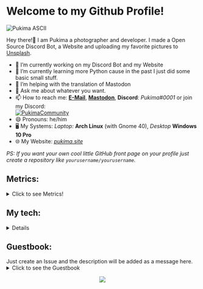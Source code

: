 <h1>Welcome to my Github Profile!</h1>

<img src="https://github.com/Pukimaa/Pukimaa/blob/master/_assets/Pukima_ASCII.png" alt="Pukima ASCII">

<p>Hey there!👋 I am Pukima a photographer and developer. I made a Open Source Discord Bot, a Website and uploading my favorite pictures to <a href="https://unsplash.com/@pukima" target="_blank">Unsplash</a>.</p>

- 🔭 I’m currently working on my Discord Bot and my Website
- 🌱 I’m currently learning more Python cause in the past I just did some basic small stuff.
- 🤔 I’m helping with the translation of Mastodon
- 💬 Ask me about whatever you want.
- 📫 How to reach me: <a href="mailto:pukima@pukima.site" target="_blank">**E-Mail**</a>, <a href="https://koyu.space/@pukima" target="_blank">**Mastodon**</a>, **Discord**: *Pukima#0001* or join my Discord:<br>
[![PukimaCommunity](https://shields.io/discord/782245108724400128?label=Pukima%20Community&color=7289DA&logo=discord&style=flat-square)](https://discord.com/invite/9YDAm3qTae)
- 😄 Pronouns: he/him
- :desktop_computer: My Systems: *Laptop:* **Arch Linux** (with Gnome 40), *Desktop* **Windows 10 Pro**
- :globe_with_meridians: My Website: <a href="https://pukimaa.github.io" target="_blank">*pukima.site*</a>

*PS: If you want your own cool little GitHub front page on your profile just create a repository like `yourusername/yourusername`.*

<h2>Metrics:</h2>
<details>
  <summary>Click to see Metrics!</summary>
  <img src="https://github.com/Pukimaa/Pukimaa/blob/master/github-metrics.svg" alt="Metrics">
  <br>
</details>

<h2>My tech:</h2>
<details
  <summary>Here are the specs for the tech I mostly use:</summary>
  <br><br>
  <img src="https://github.com/Pukimaa/Pukimaa/blob/master/_assets/all_tech.png" alt="Tech Specs"></img>
  <br><br>
  Laptop (left), Mobile (right), Main Desktop (soon...cuz rn I am not home and cannot run neofetch).
</details>

<h2>Guestbook:</h2>
Just <a>create an Issue</a> and the description will be added as a message here.
<details>
<summary>Click to see the Guestbook</summary>
<!--START_SECTION:guestbook-->

<!--END_SECTION:guestbook-->
</details> 

<p align="center"><img src="https://raw.githubusercontent.com/arcticicestudio/nord-docs/develop/assets/images/nord/repository-footer-separator.svg?sanitize=true"/></p>
